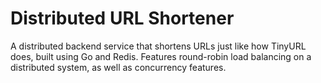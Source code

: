 # Distributed URL Shortener

A distributed backend service that shortens URLs just like how TinyURL does, built using Go and Redis. Features round-robin load balancing on a distributed system, as well as concurrency features. 
